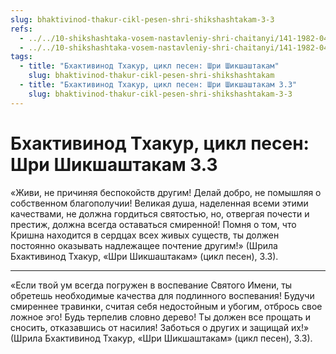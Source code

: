 ```yaml
---
slug: bhaktivinod-thakur-cikl-pesen-shri-shikshashtakam-3-3
refs:
  - ../../10-shikshashtaka-vosem-nastavleniy-shri-chaitanyi/141-1982-04-27-b2-c1-kommentarii-ko-vtoromu-tretemu-i-chetvertomu-stiham-shikshashtaki.md
  - ../../10-shikshashtaka-vosem-nastavleniy-shri-chaitanyi/141-1982-04-27-b2-c1-kommentarii-ko-vtoromu-tretemu-i-chetvertomu-stiham-shikshashtaki.md
tags:
  - title: "Бхактивинод Тхакур, цикл песен: Шри Шикшаштакам"
    slug: bhaktivinod-thakur-cikl-pesen-shri-shikshashtakam
  - title: "Бхактивинод Тхакур, цикл песен: Шри Шикшаштакам 3.3"
    slug: bhaktivinod-thakur-cikl-pesen-shri-shikshashtakam-3-3
---
```


# Бхактивинод Тхакур, цикл песен: Шри Шикшаштакам 3.3

«Живи, не причиняя беспокойств другим! Делай добро, не помышляя о собственном благополучии! Великая душа, наделенная всеми этими качествами, не должна гордиться святостью, но, отвергая почести и престиж, должна всегда оставаться смиренной! Помня о том, что Кришна находится в сердцах всех живых существ, ты должен постоянно оказывать надлежащее почтение другим!» (Шрила Бхактивинод Тхакур, «Шри Шикшаштакам» (цикл песен), 3.3).

---

«Если твой ум всегда погружен в воспевание Святого Имени, ты обретешь необходимые качества для подлинного воспевания! Будучи смиреннее травинки, считая себя недостойным и убогим, отбрось свое ложное эго! Будь терпелив словно дерево! Ты должен все прощать и сносить, отказавшись от насилия! Заботься о других и защищай их!» (Шрила Бхактивинод Тхакур, «Шри Шикшаштакам» (цикл песен), 3.3).
